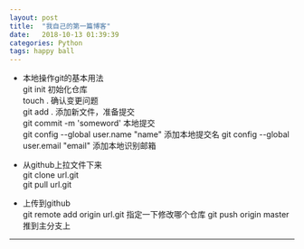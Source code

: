 ```yaml
---
layout: post
title:  "我自己的第一篇博客"
date:   2018-10-13 01:39:39
categories: Python
tags: happy ball
---
```





- 本地操作git的基本用法  
git init 初始化仓库  
touch . 确认变更问题  
git add . 添加新文件，准备提交  
git commit -m 'someword'  本地提交  
git config --global user.name "name" 添加本地提交名
git config --global user.email "email" 添加本地识别邮箱
  
- 从github上拉文件下来  
git clone url.git    
git pull url.git  

- 上传到github  
git remote add origin url.git 指定一下修改哪个仓库
git push origin master 推到主分支上

---


